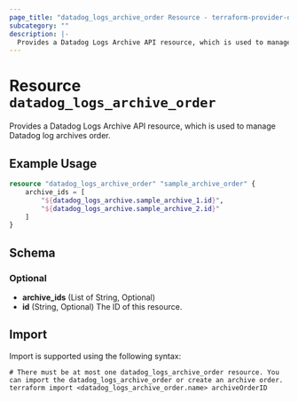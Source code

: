 ```yaml
---
page_title: "datadog_logs_archive_order Resource - terraform-provider-datadog"
subcategory: ""
description: |-
  Provides a Datadog Logs Archive API resource, which is used to manage Datadog log archives order.
---
```


# Resource `datadog_logs_archive_order`

Provides a Datadog Logs Archive API resource, which is used to manage Datadog log archives order.

## Example Usage

```terraform
resource "datadog_logs_archive_order" "sample_archive_order" {
    archive_ids = [
        "${datadog_logs_archive.sample_archive_1.id}",
        "${datadog_logs_archive.sample_archive_2.id}"
    ]
}
```

## Schema

### Optional

- **archive_ids** (List of String, Optional)
- **id** (String, Optional) The ID of this resource.

## Import

Import is supported using the following syntax:

```shell
# There must be at most one datadog_logs_archive_order resource. You can import the datadog_logs_archive_order or create an archive order.
terraform import <datadog_logs_archive_order.name> archiveOrderID
```
